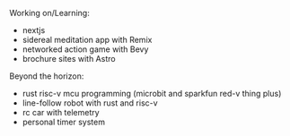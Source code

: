Working on/Learning:
- nextjs
- sidereal meditation app with Remix
- networked action game with Bevy
- brochure sites with Astro

Beyond the horizon:
- rust risc-v mcu programming (microbit and sparkfun red-v thing plus)
- line-follow robot with rust and risc-v
- rc car with telemetry
- personal timer system
